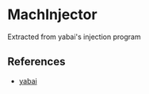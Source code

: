 # MachInjector

Extracted from yabai's injection program

## References

- [yabai](https://github.com/koekeishiya/yabai)
